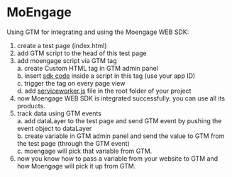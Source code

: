 # MoEngage

Using GTM for integrating and using the Moengage WEB SDK:

1. create a test page (index.html)
2. add GTM script to the head of this test page
3. add moengage script via GTM tag <br/>
  a. create Custom HTML tag in GTM admin panel <br/>
  b. insert [sdk code](https://developers.moengage.com/hc/en-us/articles/360060713252-Web-SDK-Integration) inside a script in this tag (use your app ID) <br/>
  c. trigger the tag on every page view <br/>
  d. add [serviceworker.js](https://cdn.moengage.com/webpush/releases/serviceworker.js) file in the root folder of your project <br/>
4. now Moengage WEB SDK is integrated successfully. you can use all its products.
5. track data using GTM events <br/>
  a. add dataLayer to the test page and send GTM event by pushing the event object to dataLayer <br/>
  b. create variable in GTM admin panel and send the value to GTM from the test page (through the GTM event) <br/>
  c. moengage will pick that variable from GTM. <br/>
6. now you know how to pass a variable from your website to GTM and how Moengage will pick it up from GTM.
